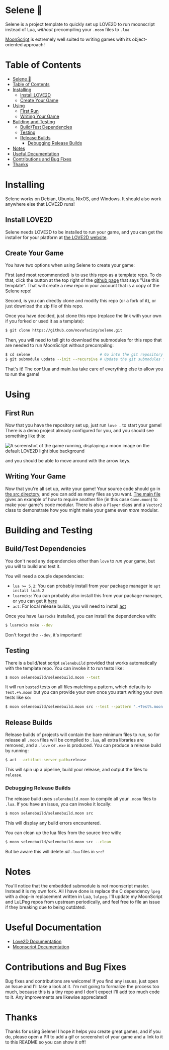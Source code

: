 # Selene 🌙

Selene is a project template to quickly set up LOVE2D to run moonscript instead of Lua,
*without* precompiling your `.moon` files to `.lua`

[MoonScript](https://github.com/leafo/moonscript) is extremely well suited to writing
games with its object-oriented approach!

# Table of Contents

- [Selene 🌙](#selene-)
- [Table of Contents](#table-of-contents)
- [Installing](#installing)
  - [Install LOVE2D](#install-love2d)
  - [Create Your Game](#create-your-game)
- [Using](#using)
  - [First Run](#first-run)
  - [Writing Your Game](#writing-your-game)
- [Building and Testing](#building-and-testing)
  - [Build/Test Dependencies](#buildtest-dependencies)
  - [Testing](#testing)
  - [Release Builds](#release-builds)
    - [Debugging Release Builds](#debugging-release-builds)
- [Notes](#notes)
- [Useful Documentation](#useful-documentation)
- [Contributions and Bug Fixes](#contributions-and-bug-fixes)
- [Thanks](#thanks)

# Installing

Selene works on Debian, Ubuntu, NixOS, and Windows. It should also work anywhere else
that LOVE2D runs!

## Install LOVE2D

Selene needs LOVE2D to be installed to run your game, and you can get the installer
for your platform at [the LOVE2D website](https://love2d.org).

## Create Your Game

You have two options when using Selene to create your game:

First (and most recommended) is to use this repo as a template repo. To do that, click
the button at the top right of the [github page](https://github.com/novafacing/selene)
that says "Use this template". That will create a new repo in your account that is a
copy of the Selene repo!

Second, is you can directly clone and modify this repo (or a fork of it), or just
download the zip file of this repo.

Once you have decided, just clone this repo (replace the link with your own if you
forked or used it as a template):

```sh
$ git clone https://github.com/novafacing/selene.git
```

Then, you will need to tell git to download the submodules for this repo that are needed
to run MoonScript without precompiling:

```sh
$ cd selene                               # Go into the git repository on your local machine
$ git submodule update --init --recursive # Update the git submodules for this repo
```

That's it! The conf.lua and main.lua take care of everything else to allow you to run
the game!

# Using

## First Run

Now that you have the repository set up, just run `love .` to start your game! There is 
a demo project already configured for you, and you should see something like this:

![A screenshot of the game running, displaying a moon image on the default LOVE2D light blue background](https://user-images.githubusercontent.com/30083762/180328998-579a5c85-3e95-4551-9018-b17c68414a76.png)

and you should be able to move around with the arrow keys.

## Writing Your Game

Now that you're all set up, write your game! Your source code should go in
[the src directory](src/), and you can add as many files as you want.
[The main file](src/main.moon) gives an example of how to require another file (in this
case `Game.moon`) to make your game's code modular. There is also a `Player` class
and a `Vector2` class to demonstrate how you might make your game even *more* modular.

# Building and Testing

## Build/Test Dependencies

You don't need any dependencies other than `love` to *run* your game, but you will to
build and test it.

You will need a couple dependencies:

* `lua >= 5.2`: You can probably install from your package manager ie
  `apt install lua5.2`
* `luarocks`: You can probably also install this from your package manager, or you can
  get it [here](https://luarocks.org/#quick-start)
* `act`: For local release builds, you will need to install
  [act](https://github.com/nektos/act)

Once you have `luarocks` installed, you can install the dependencies with:

```sh
$ luarocks make --dev
```

Don't forget the `--dev`, it's important!

## Testing

There is a build/test script `selenebuild` provided that works automatically with the
template repo. You can invoke it to run tests like:

```sh
$ moon selenebuild/selenebuild.moon --test
```

It will run `busted` tests on all files matching a pattern, which defaults to 
`Test.+%.moon` but you can provide your own once you start writing your own tests like 
so:

```sh
$ moon selenebuild/selenebuild.moon src --test --pattern '.+Test%.moon'
```

## Release Builds

Release builds of projects will contain the bare minimum files to run, so for release
all `.moon` files will be compiled to `.lua`, all extra libraries are removed, and a
`.love` or `.exe` is produced. You can produce a release build by running:

```sh
$ act --artifact-server-path=release
```

This will spin up a pipeline, build your release, and output the files to `release`.

### Debugging Release Builds

The release build uses `selenebuild.moon` to compile all your `.moon` files to `.lua`.
If you have an issue, you can invoke it locally:

```sh
$ moon selenebuild/selenebuild.moon src
```

This will display any build errors encountered.

You can clean up the lua files from the source tree with:

```sh
$ moon selenebuild/selenebuild.moon src --clean
```

But be aware this will delete *all* `.lua` files in `src`!

# Notes

You'll notice that the embedded submodule is not moonscript master. Instead it is my own
fork. All I have done is replace the C dependency `lpeg` with a drop-in replacement
written in Lua, `lulpeg`. I'll update my MoonScript and LuLPeg repos from upstream
periodically, and feel free to file an issue if they breaking due to being outdated.

# Useful Documentation

* [Love2D Documentation](https://love2d.org/wiki/Main_Page)
* [Moonscript Documentation](https://moonscript.org/)

# Contributions and Bug Fixes

Bug fixes and contributions are welcome! If you find any issues, just open an Issue and I'll
take a look at it. I'm not going to formalize the process too much, because this is a tiny repo
and I don't expect I'll add too much code to it. Any improvements are likewise appreciated!

# Thanks

Thanks for using Selene! I hope it helps you create great games, and if you do, please open a PR to
add a gif or screenshot of your game and a link to it to this README so you can show it off!
